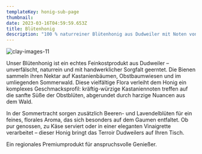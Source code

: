 ```yaml
---
templateKey: honig-sub-page
thumbnail: 
date: 2023-03-16T04:59:59.653Z
title: Blütenhonig 
description: "100 % naturreiner Blütenhonig aus Dudweiler mit Noten von Kastanie, Obstblüten und Sommerwald."
---
```

![clay-images-11](/img/Honig-Etikett-Bluetenhonig.png)


Unser Blütenhonig ist ein echtes Feinkostprodukt aus Dudweiler – unverfälscht, naturrein und mit handwerklicher Sorgfalt geerntet. Die Bienen sammeln ihren Nektar auf Kastanienbäumen, Obstbaumwiesen und im umliegenden Sommerwald. Diese vielfältige Flora verleiht dem Honig ein komplexes Geschmacksprofil: kräftig-würzige Kastaniennoten treffen auf die sanfte Süße der Obstblüten, abgerundet durch harzige Nuancen aus dem Wald.

In der Sommertracht sorgen zusätzlich Beeren- und Lavendelblüten für ein feines, florales Aroma, das sich besonders auf dem Gaumen entfaltet. Ob pur genossen, zu Käse serviert oder in einer eleganten Vinaigrette verarbeitet – dieser Honig bringt das Terroir Dudweilers auf Ihren Tisch.

Ein regionales Premiumprodukt für anspruchsvolle Genießer.
